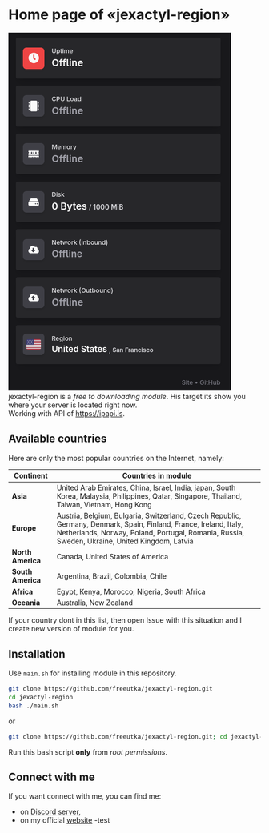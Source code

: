 # Home page of «jexactyl-region»

![Full Screen showcase](https://github.com/freeutka/jexactyl-region/blob/main/pictures/full_screen.png?raw=true)
jexactyl-region is a *free to downloading module*. His target its show you where your server is located right now. 
<br/> Working with API of https://ipapi.is.

## Available countries

Here are only the most popular countries on the Internet, namely:

| Continent         | Countries in module                                                                                                                                                                                         |
|-------------------|------------------------------------------------------------------------------------------------------------------------------------------------------------------------------------------------------------|
| **Asia**          | United Arab Emirates, China, Israel, India, japan, South Korea, Malaysia, Philippines, Qatar, Singapore, Thailand, Taiwan, Vietnam, Hong Kong                                                               |
| **Europe**        | Austria, Belgium, Bulgaria, Switzerland, Czech Republic, Germany, Denmark, Spain, Finland, France, Ireland, Italy, Netherlands, Norway, Poland, Portugal, Romania, Russia, Sweden, Ukraine, United Kingdom, Latvia |
| **North America** | Canada, United States of America                                                                                                                                                                           |
| **South America** | Argentina, Brazil, Colombia, Chile                                                                                                                                                                         |
| **Africa**        | Egypt, Kenya, Morocco, Nigeria, South Africa                                                                                                                                                               |
| **Oceania**       | Australia, New Zealand                                                                                                                                                                                     |

If your country dont in this list, then open Issue with this situation and I create new version of module for you.

## Installation

Use `main.sh` for installing module in this repository.

```bash
git clone https://github.com/freeutka/jexactyl-region.git
cd jexactyl-region
bash ./main.sh
```

or

```bash
git clone https://github.com/freeutka/jexactyl-region.git; cd jexactyl-region; bash ./main.sh
```

Run this bash script **only** from *root permissions*.

## Connect with me

If you want connect with me, you can find me:
- on [Discord server](https://dsc.gg/mrlg),
- on my official [website](https://exeyarikus.info)
-test
